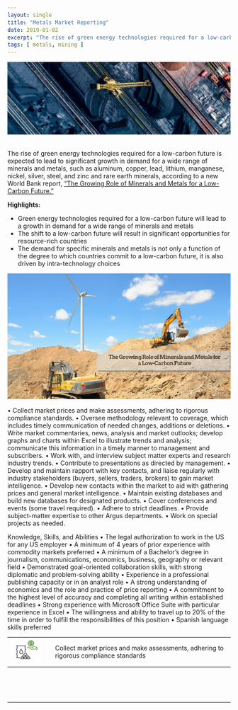 ```yaml
---
layout: single
title: "Metals Market Reporting"
date: 2019-01-02
excerpt: "The rise of green energy technologies required for a low-carbon future is expected to lead to significant growth in demand for a wide range of minerals and metals..."
tags: [ metals, mining ]
--- 
```


<div>
<center><img src="/assets/images/aerial-mining.jpg"></center>
</div>

<br>

The rise of green energy technologies required for a low-carbon future is expected to lead to significant growth in demand for a wide range of minerals and metals, such as aluminum, copper, lead, lithium, manganese, nickel, silver, steel, and zinc and rare earth minerals, according to a new World Bank report, <a href="http://documents.worldbank.org/curated/en/207371500386458722/The-Growing-Role-of-Minerals-and-Metals-for-a-Low-Carbon-Future">“The Growing Role of Minerals and Metals for a Low-Carbon Future.” </a>

<b>Highlights:</b>

<ul>
	<li>Green energy technologies required for a low-carbon future will lead to a growth in demand for a wide range of minerals and metals</li>
	<li>The shift to a low-carbon future will result in significant opportunities for resource-rich countries</li>
	<li>The demand for specific minerals and metals is not only a function of the degree to which countries commit to a low-carbon future, it is also driven by intra-technology choices</li>
</ul>

<center><img src="/assets/images/mining-low-carbon.jpg"></center>  


• Collect market prices and make assessments, adhering to rigorous compliance standards.
• Oversee methodology relevant to coverage, which includes timely communication of needed changes, additions or deletions.
• Write market commentaries, news, analysis and market outlooks; develop graphs and charts within Excel to illustrate trends and analysis; communicate this information in a timely manner to management and subscribers.
• Work with, and interview subject matter experts and research industry trends.
• Contribute to presentations as directed by management.
• Develop and maintain rapport with key contacts, and liaise regularly with industry stakeholders (buyers, sellers, traders, brokers) to gain market intelligence.
• Develop new contacts within the market to aid with gathering prices and general market intelligence.
• Maintain existing databases and build new databases for designated products.
• Cover conferences and events (some travel required).
• Adhere to strict deadlines.
• Provide subject-matter expertise to other Argus departments.
• Work on special projects as needed.

Knowledge, Skills, and Abilities
• The legal authorization to work in the US for any US employer
• A minimum of 4 years of prior experience with commodity markets preferred
• A minimum of a Bachelor’s degree in journalism, communications, economics, business, geography or relevant field
• Demonstrated goal-oriented collaboration skills, with strong diplomatic and problem-solving ability
• Experience in a professional publishing capacity or in an analyst role
• A strong understanding of economics and the role and practice of price reporting
• A commitment to the highest level of accuracy and completing all writing within established deadlines
• Strong experience with Microsoft Office Suite with particular experience in Excel
• The willingness and ability to travel up to 20% of the time in order to fulfill the responsibilities of this position
• Spanish language skills preferred


<style>

table {
  border: 0;
  width:100%;
  /*font-size: 1em;*/
}

th, td {
  border: 0;
  /*width: 33%;*/
}


</style>



<table>
  <tr>
    <td width="20%"><img src="/assets/images/icon-mining-commodity-pricing.JPG" width="80%"></td>
    <td>Collect market prices and make assessments, adhering to rigorous compliance standards</td>
  </tr>
</table>



<br>
<br>
<br> 


----